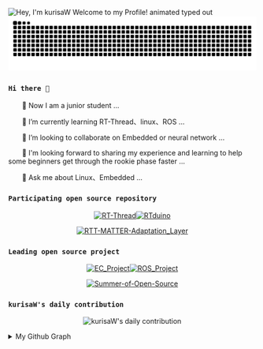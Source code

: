 <img src="https://readme-typing-svg.demolab.com?font=Operator+Mono&size=37&duration=2800&pause=2000&color=176EFFE6&center=true&vCenter=true&width=940&height=50&lines=Hey%2C+I'm+kurisaW+Welcome+to+my+Profile!" align="middle" alt="Hey, I'm kurisaW Welcome to my Profile! animated typed out">

<div align="center">
  <!-- Snake Code Contribution Map 贪吃蛇代码贡献图 -->
  <img src="https://github.com/kurisaW/KurisaW/blob/main/profile-snake-contrib/github-contribution-grid-snake.svg" />
</div>

### `Hi there 👋`

  <p>&emsp;&emsp;🔭 Now I am a junior student ...</p>
  <p>&emsp;&emsp;🌱 I’m currently learning RT-Thread、linux、ROS ...</p>
  <p>&emsp;&emsp;👯 I’m looking to collaborate on Embedded or neural network ...</p>
  <p>&emsp;&emsp;🤔 I'm looking forward to sharing my experience and learning to help some beginners get through the rookie phase faster ...</p>
  <p>&emsp;&emsp;💬 Ask me about Linux、Embedded ...</p>

### `Participating open source repository`

<div align="center">
  
[![RT-Thread](https://github-readme-stats.vercel.app/api/pin/?username=RT-Thread&repo=rt-thread&theme=algolia&show_owner=true)](https://github.com/RT-Thread/rt-thread)[![RTduino](https://github-readme-stats.vercel.app/api/pin/?username=RTduino&repo=RTduino&theme=algolia&show_owner=true)](https://github.com/RTduino/RTduino)

[![RTT-MATTER-Adaptation_Layer](https://github-readme-stats.vercel.app/api/pin/?username=kurisaW&repo=RTT-MATTER-Adaptation_Layer&theme=algolia&show_owner=true)](https://github.com/kurisaW/RTT-MATTER-Adaptation_Layer)

</div>

### `Leading open source project`

<div align="center">

[![EC_Project](https://github-readme-stats.vercel.app/api/pin/?username=KurisaW-Collaborative&repo=EC_Project&theme=algolia&show_owner=true)](https://github.com/KurisaW-Collaborative/EC_Project)[![ROS_Project](https://github-readme-stats.vercel.app/api/pin/?username=KurisaW-Collaborative&repo=ROS_Project&theme=algolia&show_owner=true)](https://github.com/KurisaW-Collaborative/ROS_Project)

[![Summer-of-Open-Source](https://github-readme-stats.vercel.app/api/pin/?username=kurisaW&repo=Summer-of-Open-Source&theme=algolia&show_owner=true)](https://github.com/kurisaW/Summer-of-Open-Source)

</div>

### `kurisaW's daily contribution`

<div align="center">

![kurisaW's daily contribution](https://repobeats.axiom.co/api/embed/eeb01331d4f53bb974e2472cc42eb830dc3e1880.svg "Repobeats analytics image")

</div>

<details>
  <summary>My Github Graph</summary>

### `KurisaW's GitHub stats`

<div align="center">

![kurisaW's GitHub stats](https://github-readme-stats.vercel.app/api?username=kurisaW&theme=algolia&show_icons=true)

</div>

### `Streaks graph`

<div align="center">

<img src="https://streak-stats.demolab.com?    user=kurisaW&theme=highcontrast&hide_border=true&border_radius=0&ring=2100FA&background=000000&fire=0079FA&currStreakNum=0079FA&dates=0079FA&sideNums=0079FA&currStreakLabel=0079FA&stroke=0079FA&sideLabels=0079FA" height="200" alt="streaks graph"  />

</div>

### `My Blog` [tick here](https://blog.csdn.net/qq_56914146?spm=1000.2115.3001.5343)

<div align="center">

![CSDN 数据](https://stats.justsong.cn/api/csdn?id=qq_56914146&theme=dark)

</div>

### `GitHub Activity Graph`

<div align="center">

[![kurisaW's github activity graph](https://github-readme-activity-graph.vercel.app/graph?username=kurisaW&bg_color=000000&color=0079fa&line=2100fa&point=0079fa&area=true&hide_border=true)](https://github.com/ashutosh00710/github-readme-activity-graph)

</div>

<div align="center">

<img alt="GitHub followers" src="https://img.shields.io/github/followers/kurisaW?style=social" />![](https://komarev.com/ghpvc/?username=kurisaW&color=lightgrey)

</div>

</details>
